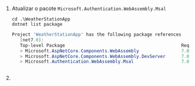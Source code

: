 




1. Atualizar o pacote ``Microsoft.Authentication.WebAssembly.Msal``

   ```
   cd .\WeatherStationApp
   dotnet list package
   ```

   ```powershell
   Project 'WeatherStationApp' has the following package references
      [net7.0]:
      Top-level Package                                            Requested   Resolved
      > Microsoft.AspNetCore.Components.WebAssembly                7.0.5       7.0.5
      > Microsoft.AspNetCore.Components.WebAssembly.DevServer      7.0.5       7.0.5
      > Microsoft.Authentication.WebAssembly.Msal                  7.0.5       7.0.5
   ```

   ```
   
   ```

2. 

